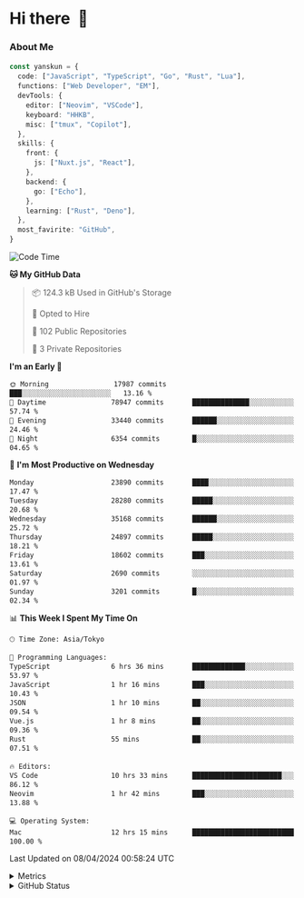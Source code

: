 # Hi there&nbsp; :wave:

### About Me

```ts
const yanskun = {
  code: ["JavaScript", "TypeScript", "Go", "Rust", "Lua"],
  functions: ["Web Developer", "EM"],
  devTools: {
    editor: ["Neovim", "VSCode"],
    keyboard: "HHKB",
    misc: ["tmux", "Copilot"],
  },
  skills: {
    front: {
      js: ["Nuxt.js", "React"],
    },
    backend: {
      go: ["Echo"],
    },
    learning: ["Rust", "Deno"],
  },
  most_favirite: "GitHub",
}
```

<!--START_SECTION:waka-->
![Code Time](http://img.shields.io/badge/Code%20Time-784%20hrs%2053%20mins-blue)

**🐱 My GitHub Data** 

> 📦 124.3 kB Used in GitHub's Storage 
 > 
> 💼 Opted to Hire
 > 
> 📜 102 Public Repositories 
 > 
> 🔑 3 Private Repositories 
 > 
**I'm an Early 🐤** 

```text
🌞 Morning                17987 commits       ███░░░░░░░░░░░░░░░░░░░░░░   13.16 % 
🌆 Daytime                78947 commits       ██████████████░░░░░░░░░░░   57.74 % 
🌃 Evening                33440 commits       ██████░░░░░░░░░░░░░░░░░░░   24.46 % 
🌙 Night                  6354 commits        █░░░░░░░░░░░░░░░░░░░░░░░░   04.65 % 
```
📅 **I'm Most Productive on Wednesday** 

```text
Monday                   23890 commits       ████░░░░░░░░░░░░░░░░░░░░░   17.47 % 
Tuesday                  28280 commits       █████░░░░░░░░░░░░░░░░░░░░   20.68 % 
Wednesday                35168 commits       ██████░░░░░░░░░░░░░░░░░░░   25.72 % 
Thursday                 24897 commits       █████░░░░░░░░░░░░░░░░░░░░   18.21 % 
Friday                   18602 commits       ███░░░░░░░░░░░░░░░░░░░░░░   13.61 % 
Saturday                 2690 commits        ░░░░░░░░░░░░░░░░░░░░░░░░░   01.97 % 
Sunday                   3201 commits        █░░░░░░░░░░░░░░░░░░░░░░░░   02.34 % 
```


📊 **This Week I Spent My Time On** 

```text
🕑︎ Time Zone: Asia/Tokyo

💬 Programming Languages: 
TypeScript               6 hrs 36 mins       █████████████░░░░░░░░░░░░   53.97 % 
JavaScript               1 hr 16 mins        ███░░░░░░░░░░░░░░░░░░░░░░   10.43 % 
JSON                     1 hr 10 mins        ██░░░░░░░░░░░░░░░░░░░░░░░   09.54 % 
Vue.js                   1 hr 8 mins         ██░░░░░░░░░░░░░░░░░░░░░░░   09.36 % 
Rust                     55 mins             ██░░░░░░░░░░░░░░░░░░░░░░░   07.51 % 

🔥 Editors: 
VS Code                  10 hrs 33 mins      ██████████████████████░░░   86.12 % 
Neovim                   1 hr 42 mins        ███░░░░░░░░░░░░░░░░░░░░░░   13.88 % 

💻 Operating System: 
Mac                      12 hrs 15 mins      █████████████████████████   100.00 % 
```


 Last Updated on 08/04/2024 00:58:24 UTC
<!--END_SECTION:waka-->

<details>
  <summary>Metrics</summary>
  <img src="https://github.com/yanskun/yanskun/blob/main/github-metrics.svg" alt="Metrics">
</details>

<details>
  <summary>GitHub Status</summary>
  <picture>
    <source media="(prefers-color-scheme: dark)" srcset="https://raw.githubusercontent.com/yanskun/yanskun/master/profile-summary-card-output/nord_dark/0-profile-details.svg">
   <img src="https://raw.githubusercontent.com/yanskun/yanskun/master/profile-summary-card-output/default/0-profile-details.svg">
  </picture>
  <br>
  <picture>
    <source media="(prefers-color-scheme: dark)" srcset="https://raw.githubusercontent.com/yanskun/yanskun/master/profile-summary-card-output/nord_dark/1-repos-per-language.svg">
   <img src="https://raw.githubusercontent.com/yanskun/yanskun/master/profile-summary-card-output/default/1-repos-per-language.svg">
  </picture>
  <picture>
    <source media="(prefers-color-scheme: dark)" srcset="https://raw.githubusercontent.com/yanskun/yanskun/master/profile-summary-card-output/nord_dark/2-most-commit-language.svg">
   <img src="https://raw.githubusercontent.com/yanskun/yanskun/master/profile-summary-card-output/default/2-most-commit-language.svg">
  </picture>
  <br>
  <picture>
    <source media="(prefers-color-scheme: dark)" srcset="https://raw.githubusercontent.com/yanskun/yanskun/master/profile-summary-card-output/nord_dark/3-stats.svg">
   <img src="https://raw.githubusercontent.com/yanskun/yanskun/master/profile-summary-card-output/default/3-stats.svg">
  </picture>
  <picture>
    <source media="(prefers-color-scheme: dark)" srcset="https://raw.githubusercontent.com/yanskun/yanskun/master/profile-summary-card-output/nord_dark/4-productive-time.svg">
   <img src="https://raw.githubusercontent.com/yanskun/yanskun/master/profile-summary-card-output/default/4-productive-time.svg">
  </picture>
</details>
